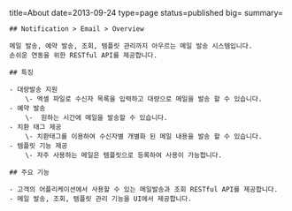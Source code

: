 title=About
date=2013-09-24
type=page
status=published
big=
summary=
~~~~~~
## Notification > Email > Overview

메일 발송, 예약 발송, 조회, 템플릿 관리까지 아우르는 메일 발송 시스템입니다.  
손쉬운 연동을 위한 RESTful API를 제공합니다.  

## 특징

- 대량발송 지원
	\- 엑셀 파일로 수신자 목록을 입력하고 대량으로 메일을 발송 할 수 있습니다.
- 예약 발송
	\-	원하는 시간에 메일을 발송할 수 있습니다.
- 치환 태그 제공
	\- 치환태그를 이용하여 수신자별 개별화 된 메일 내용을 발송 할 수 있습니다.
- 템플릿 기능 제공
	\- 자주 사용하는 메일은 템플릿으로 등록하여 사용이 가능합니다.

## 주요 기능

- 고객의 어플리케이션에서 사용할 수 있는 메일발송과 조회 RESTful API를 제공합니다.
- 메일 발송, 조회, 템플릿 관리 기능을 UI에서 제공합니다.
